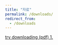 ```yaml
---
title: "자료"
permalink: /downloads/
redirect_from:
  - /downloads
---
```


<a href="/files/20250627-TEST-문제-SEMI-사업부-f-print.pdf">try downloading (pdf) 1.</a>
